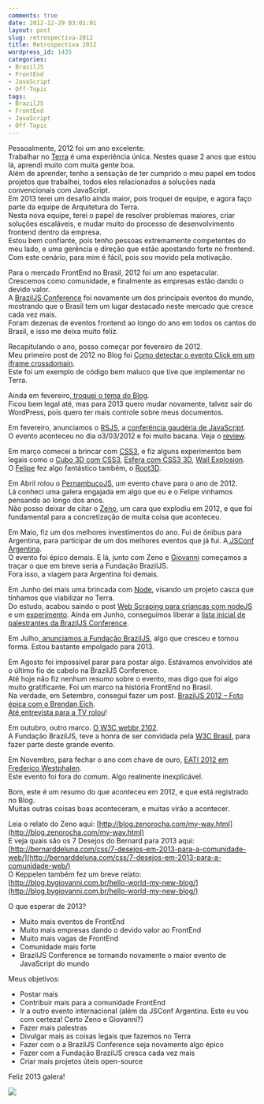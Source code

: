 ```yaml
---
comments: true
date: 2012-12-29 03:01:01
layout: post
slug: retrospectiva-2012
title: Retrospectiva 2012
wordpress_id: 1435
categories:
- BrazilJS
- FrontEnd
- JavaScript
- Off-Topic
tags:
- BrazilJS
- FrontEnd
- JavaScript
- Off-Topic
---
```


Pessoalmente, 2012 foi um ano excelente.  
Trabalhar no [Terra](http://terra.com.br) é uma experiência única. Nestes quase 2 anos que estou lá, aprendi muito com muita gente boa.  
Além de aprender, tenho a sensação de ter cumprido o meu papel em todos projetos que trabalhei, todos eles relacionados a soluções nada convencionais com JavaScript.  
Em 2013 terei um desafio ainda maior, pois troquei de equipe, e agora faço parte da equipe de Arquitetura do Terra.  
Nesta nova equipe, terei o papel de resolver problemas maiores, criar soluções escaláveis, e mudar muito do processo de desenvolvimento frontend dentro da empresa.  
Estou bem confiante, pois tenho pessoas extremamente competentes do meu lado, e uma gerência e direção que estão apostando forte no frontend.  
Com este cenário, para mim é fácil, pois sou movido pela motivação.  
<!--more-->

Para o mercado FrontEnd no Brasil, 2012 foi um ano espetacular. Crescemos como comunidade, e finalmente as empresas estão dando o devido valor.  
A [BrazilJS Conference](http://braziljs.com.br) foi novamente um dos principais eventos do mundo, mostrando que o Brasil tem um lugar destacado neste mercado que cresce cada vez mais.  
Foram dezenas de eventos frontend ao longo do ano em todos os cantos do Brasil, e isso me deixa muito feliz.  

Recapitulando o ano, posso começar por fevereiro de 2012.  
Meu primeiro post de 2012 no Blog foi [Como detectar o evento Click em um iframe crossdomain](http://jaydson.org/como-detectar-o-evento-click-em-um-iframe-crossdomain/).  
Este foi um exemplo de código bem maluco que tive que implementar no Terra.  

Ainda em fevereiro[, troquei o tema do Blog](http://jaydson.org/novo-tema-do-blog/).  
Ficou bem legal até, mas para 2013 quero mudar novamente, talvez sair do WordPress, pois quero ter mais controle sobre meus documentos.  

Em fevereiro, anunciamos o [RSJS](http://rsjs.org), a [conferência gaudéria de JavaScript](http://jaydson.org/rsjs-a-conferencia-gaucha-de-javascript/).  
O evento aconteceu no dia o3/03/2012 e foi muito bacana. Veja o [review](http://jaydson.org/rsjs-review/).  

Em março comecei a brincar com [CSS3](https://developer.mozilla.org/en-US/docs/CSS/CSS3), e fiz alguns experimentos bem legais como o [Cubo 3D com CSS3](http://jaydson.org/cubo-3d-com-css3/), [Esfera com CSS3 3D](http://jaydson.org/esfera-com-css3-3d/), [Wall Explosion](http://jaydson.org/experimento-css3-3d-the-wall-explosion/).  
O [Felipe](http://felipenmoura.org) fez algo fantástico também, o [Root3D](http://jaydson.org/root3d-experimento-css3d/).  

Em Abril rolou o [PernambucoJS](http://jaydson.org/pernambucojs-resumo/), um evento chave para o ano de 2012.  
Lá conheci uma galera engajada em algo que eu e o Felipe vinhamos pensando ao longo dos anos.  
Não posso deixar de citar o [Zeno](http://blog.zenorocha.com/), um cara que explodiu em 2012, e que foi fundamental para a concretização de muita coisa que aconteceu.  

Em Maio, fiz um dos melhores investimentos do ano. Fui de ônibus para Argentina, para participar de um dos melhores eventos que já fui. A[ JSConf Argentina](http://jaydson.org/jsconf-argentina-resumo/).  
O evento foi épico demais. E lá, junto com Zeno e [Giovanni](blog.bygiovanni.com.br/) começamos a traçar o que em breve seria a Fundação BrazilJS.  
Fora isso, a viagem para Argentina foi demais.  

Em Junho dei mais uma brincada com [Node](http://nodejs.org/), visando um projeto casca que tínhamos que viabilizar no Terra.  
Do estudo, acabou saindo o post [Web Scraping para crianças com nodeJS ](http://jaydson.org/web-scraping-para-criancas-com-nodejs/)e um [experimento](http://jaydson.org/experimento-de-web-scraping-com-nodejs/).
Ainda em Junho, conseguimos liberar a [lista inicial de palestrantes da BrazilJS Conference](http://jaydson.org/braziljs-2012/).  

Em Julho,[ anunciamos a Fundação BrazilJS](http://jaydson.org/fundacao-braziljs/), algo que cresceu e tomou forma. Estou bastante empolgado para 2013.  

Em Agosto foi impossível parar para postar algo. Estávamos envolvidos até o último fio de cabelo na BrazilJS Conference.  
Até hoje não fiz nenhum resumo sobre o evento, mas digo que foi algo muito gratificante. Foi um marco na história FrontEnd no Brasil.  
Na verdade, em Setembro, consegui fazer um post. [BrazilJS 2012 – Foto épica com o Brendan Eich](http://jaydson.org/braziljs-2012-foto-epica-com-o-brendan/).  
[Até entrevista para a TV rolou](http://jaydson.org/braziljs-entrevista-na-tv/)!  

Em outubro, outro marco. [O W3C webbr 2102](http://jaydson.org/w3c-webbr-2102/).  
A Fundação BrazilJS, teve a honra de ser convidada pela [W3C Brasil](http://www.w3c.br/Home/WebHome), para fazer parte deste grande evento.  

Em Novembro, para fechar o ano com chave de ouro, [EATI 2012 em Frederico Westphalen](http://jaydson.org/eati-2012-em-frederico-westphalen/).  
Este evento foi fora do comum. Algo realmente inexplicável.  

Bom, este é um resumo do que aconteceu em 2012, e que está registrado no Blog.  
Muitas outras coisas boas aconteceram, e muitas virão a acontecer.  

Leia o relato do Zeno aqui: [http://blog.zenorocha.com/my-way.html](http://blog.zenorocha.com/my-way.html)  
E veja quais são os 7 Desejos do Bernard para 2013 aqui: [http://bernarddeluna.com/css/7-desejos-em-2013-para-a-comunidade-web/](http://bernarddeluna.com/css/7-desejos-em-2013-para-a-comunidade-web/)  
O Keppelen também fez um breve relato: [http://blog.bygiovanni.com.br/hello-world-my-new-blog/](http://blog.bygiovanni.com.br/hello-world-my-new-blog/)  

O que esperar de 2013?  
* Muito mais eventos de FrontEnd
* Muito mais empresas dando o devido valor ao FrontEnd
* Muito mais vagas de FrontEnd
* Comunidade mais forte
* BrazilJS Conference se tornando novamente o maior evento de JavaScript do mundo

Meus objetivos:  
* Postar mais  
* Contribuir mais para a comunidade FrontEnd  
* Ir a outro evento internacional (além da JSConf Argentina. Este eu vou com certeza! Certo Zeno e Giovanni?)  
* Fazer mais palestras  
* Divulgar mais as coisas legais que fazemos no Terra  
* Fazer com o a BrazilJS Conference seja novamente algo épico  
* Fazer com a Fundação BrazilJS cresca cada vez mais  
* Criar mais projetos úteis open-source  

Feliz 2013 galera!  

[![](http://jaydson.org/wp-content/uploads/feliz-20131.jpg)](http://jaydson.org/wp-content/uploads/feliz-20131.jpg)